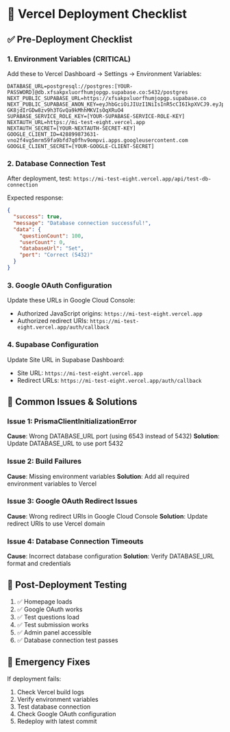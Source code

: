 # 🚀 Vercel Deployment Checklist

## ✅ Pre-Deployment Checklist

### 1. Environment Variables (CRITICAL)
Add these to Vercel Dashboard → Settings → Environment Variables:

```
DATABASE_URL=postgresql://postgres:[YOUR-PASSWORD]@db.xfsakpxluorfhumjopgp.supabase.co:5432/postgres
NEXT_PUBLIC_SUPABASE_URL=https://xfsakpxluorfhumjopgp.supabase.co
NEXT_PUBLIC_SUPABASE_ANON_KEY=eyJhbGciOiJIUzI1NiIsInR5cCI6IkpXVCJ9.eyJpc3MiOiJzdXBhYmFzZSIsInJlZiI6Inhmc2FrcHhsdW9yZmh1bWpvcGdwIiwicm9sZSI6ImFub24iLCJpYXQiOjE3NTgwMTAyMjQsImV4cCI6MjA3MzU4NjIyNH0.0US4-GK8jdIrGDw8zv9h3TGvQa9kMhhMKVIsOqXRuO4
SUPABASE_SERVICE_ROLE_KEY=[YOUR-SUPABASE-SERVICE-ROLE-KEY]
NEXTAUTH_URL=https://mi-test-eight.vercel.app
NEXTAUTH_SECRET=[YOUR-NEXTAUTH-SECRET-KEY]
GOOGLE_CLIENT_ID=428899873631-vno2f4vg5mrm59fa9bfd7q0fhv9ompvi.apps.googleusercontent.com
GOOGLE_CLIENT_SECRET=[YOUR-GOOGLE-CLIENT-SECRET]
```

### 2. Database Connection Test
After deployment, test: `https://mi-test-eight.vercel.app/api/test-db-connection`

Expected response:
```json
{
  "success": true,
  "message": "Database connection successful!",
  "data": {
    "questionCount": 100,
    "userCount": 0,
    "databaseUrl": "Set",
    "port": "Correct (5432)"
  }
}
```

### 3. Google OAuth Configuration
Update these URLs in Google Cloud Console:
- Authorized JavaScript origins: `https://mi-test-eight.vercel.app`
- Authorized redirect URIs: `https://mi-test-eight.vercel.app/auth/callback`

### 4. Supabase Configuration
Update Site URL in Supabase Dashboard:
- Site URL: `https://mi-test-eight.vercel.app`
- Redirect URLs: `https://mi-test-eight.vercel.app/auth/callback`

## 🔧 Common Issues & Solutions

### Issue 1: PrismaClientInitializationError
**Cause**: Wrong DATABASE_URL port (using 6543 instead of 5432)
**Solution**: Update DATABASE_URL to use port 5432

### Issue 2: Build Failures
**Cause**: Missing environment variables
**Solution**: Add all required environment variables to Vercel

### Issue 3: Google OAuth Redirect Issues
**Cause**: Wrong redirect URIs in Google Cloud Console
**Solution**: Update redirect URIs to use Vercel domain

### Issue 4: Database Connection Timeouts
**Cause**: Incorrect database configuration
**Solution**: Verify DATABASE_URL format and credentials

## 🎯 Post-Deployment Testing

1. ✅ Homepage loads
2. ✅ Google OAuth works
3. ✅ Test questions load
4. ✅ Test submission works
5. ✅ Admin panel accessible
6. ✅ Database connection test passes

## 🚨 Emergency Fixes

If deployment fails:
1. Check Vercel build logs
2. Verify environment variables
3. Test database connection
4. Check Google OAuth configuration
5. Redeploy with latest commit
